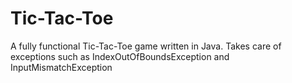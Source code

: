 # Tic-Tac-Toe
A fully functional Tic-Tac-Toe game written in Java.
Takes care of exceptions such as IndexOutOfBoundsException and InputMismatchException
